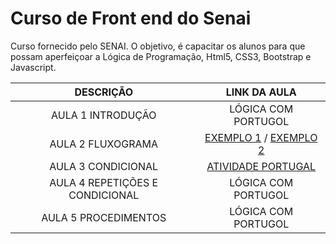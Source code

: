 # Curso de Front end do Senai

Curso fornecido pelo SENAI. O objetivo, é capacitar os alunos para que possam aperfeiçoar a Lógica de Programação, Html5, CSS3, Bootstrap e Javascript.

| DESCRIÇÃO | LINK DA AULA |
|:-:|:-:|
| AULA 1 INTRODUÇÃO | LÓGICA COM PORTUGOL |
| AULA 2 FLUXOGRAMA | [EXEMPLO 1](./Aulas/Aula%202%20Fluxo%20material.png) / [EXEMPLO 2](./Aulas/AULA%202%20EXEMPLO%202.png) |
| AULA 3 CONDICIONAL | [ATIVIDADE PORTUGAL](./Aulas/SALVARNOTAS.ALG) | 
| AULA 4 REPETIÇÕES E CONDICIONAL | LÓGICA COM PORTUGOL |
| AULA 5 PROCEDIMENTOS | LÓGICA COM PORTUGOL | 
